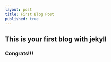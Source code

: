 ```yaml
---
layout: post
title: First Blog Post
published: true
---
```

## This is your first blog with jekyll

### Congrats!!!
